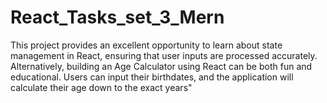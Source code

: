 # React_Tasks_set_3_Mern
This project provides an excellent opportunity to learn about state management in React, ensuring that user inputs are processed accurately. Alternatively, building an Age Calculator using React can be both fun and educational. Users can input their birthdates, and the application will calculate their age down to the exact years"
